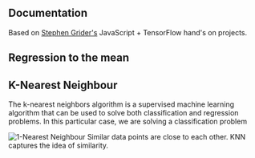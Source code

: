 ## Documentation

Based on [Stephen Grider's](https://github.com/StephenGrider) JavaScript + TensorFlow hand's on projects.

## Regression to the mean

## K-Nearest Neighbour

The k-nearest neighbors algorithm is a supervised machine learning algorithm that can be used to solve both classification and regression problems.
In this particular case, we are solving a classification problem

![1-Nearest Neighbour](https://upload.wikimedia.org/wikipedia/commons/e/e9/Map1NNReducedDataSet.png)
Similar data points are close to each other. KNN captures the idea of similarity.
